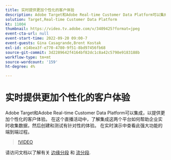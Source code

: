```yaml
---
title: 实时提供更加个性化的客户体验
description: Adobe Target和Adobe Real-time Customer Data Platform可以集成，以提供更加个性化的客户体验。 在这个直播活动中，了解集成这两个平台如何帮助企业实时收集数据，然后创建和测试有针对性的体验。 在实时演示中查看此强大功能的端到端过程。
solution: Target,Real-time Customer Data Platform
kt: 11004
thumbnail: https://video.tv.adobe.com/v/3409425?format=jpeg
event-cta-url: null
event-start-time: 2022-09-20 09:00-7
event-guests: Gina Casagrande,Brent Kostak
exl-id: e14bea3f-e770-4780-9f51-8bd97456fb68
source-git-commit: 3d2289642f4164bf82dc1c8a42c5798e9183188b
workflow-type: tm+mt
source-wordcount: '159'
ht-degree: 4%

---
```


# 实时提供更加个性化的客户体验

Adobe Target和Adobe Real-time Customer Data Platform可以集成，以提供更加个性化的客户体验。 在这个直播活动中，了解集成这两个平台如何帮助企业实时收集数据，然后创建和测试有针对性的体验。 在实时演示中查看此强大功能的端到端过程。

>[!VIDEO](https://video.tv.adobe.com/v/3409425/?quality=12&learn=on)

请访问文档以了解有关 [边缘分段](https://experienceleague.adobe.com/docs/experience-platform/segmentation/ui/edge-segmentation.html?lang=zh-Hans) 和 [流分段](https://experienceleague.adobe.com/docs/experience-platform/segmentation/ui/streaming-segmentation.html).
